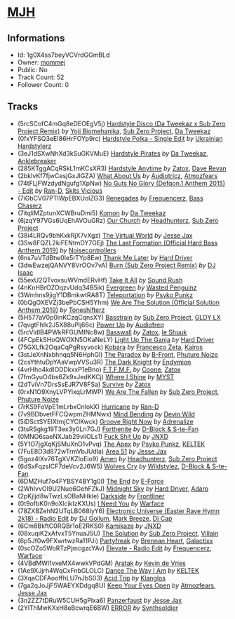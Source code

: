 # [MJH](https://open.spotify.com/playlist/1g0X4ss7beyVCVrdGGmBLd)
## Informations
<!-- META_BEGIN -->
- Id: 1g0X4ss7beyVCVrdGGmBLd
- Owner: [mommej](https://open.spotify.com/user/mommej)
- Public: No
- Track Count: 52
- Follower Count: 0
<!-- META_END -->


## Tracks
<!-- TRACK_LIST_BEGIN -->
- (5rcSCofC4mGq8eDEOEgV5j) [Hardstyle Disco (Da Tweekaz x Sub Zero Project Remix)](https://open.spotify.com/track/5rcSCofC4mGq8eDEOEgV5j) *by* [Yoji Biomehanika](https://open.spotify.com/artist/59J5BYhI2gAZ8TFJx5VCPv), [Sub Zero Project](https://open.spotify.com/artist/4f0OXMMSxr0r8Ztx6CdpAl), [Da Tweekaz](https://open.spotify.com/artist/6UOk7DmvqlzWmo6gjhZvn6)
- (0fxYFSQ3eEI86HrFOYp9rc) [Hardstyle Polka - Single Edit](https://open.spotify.com/track/0fxYFSQ3eEI86HrFOYp9rc) *by* [Ukrainian Hardstylerz](https://open.spotify.com/artist/4U5XuxqTPL5tcSJ5CDgHW5)
- (3eJ1dSXwNhXd3kSuGKVMuE) [Hardstyle Pirates](https://open.spotify.com/track/3eJ1dSXwNhXd3kSuGKVMuE) *by* [Da Tweekaz](https://open.spotify.com/artist/6UOk7DmvqlzWmo6gjhZvn6), [Anklebreaker](https://open.spotify.com/artist/33SlSV9Phemrs59SmjA2QC)
- (285KTggACqRSkL1mKCsXR3) [Hardstyle Anytime](https://open.spotify.com/track/285KTggACqRSkL1mKCsXR3) *by* [Zatox](https://open.spotify.com/artist/27Z5l2Kfy1IaYZMg5INWqO), [Dave Revan](https://open.spotify.com/artist/6lnLf5Y8uD0mP5dC0gXouZ)
- (2bkIvKf7fjwCesjGxJlGZA) [What About Us](https://open.spotify.com/track/2bkIvKf7fjwCesjGxJlGZA) *by* [Audiotricz](https://open.spotify.com/artist/52I8HbScEEvgwiiSDaM7gP), [Atmozfears](https://open.spotify.com/artist/0MBGxwmCdXdO26ojaNcT64)
- (74tFLjFWzdydNgufg1XpNw) [No Guts No Glory (Defqon.1 Anthem 2015) - Edit](https://open.spotify.com/track/74tFLjFWzdydNgufg1XpNw) *by* [Ran-D](https://open.spotify.com/artist/7IeovKzVkfcG9mIJGNzTcT), [Skits Vicious](https://open.spotify.com/artist/6wagDejDLL6ujxepmXcj9m)
- (7iGbCV07PTIWpEBXUoIZG3) [Renegades](https://open.spotify.com/track/7iGbCV07PTIWpEBXUoIZG3) *by* [Frequencerz](https://open.spotify.com/artist/5cPNMq5lKAoAKyv5kdpz9s), [Bass Chaserz](https://open.spotify.com/artist/5SxjKJ2HIg3dVQ427HYVHS)
- (7itqliMZptunXCWBruDmi5) [Komon](https://open.spotify.com/track/7itqliMZptunXCWBruDmi5) *by* [Da Tweekaz](https://open.spotify.com/artist/6UOk7DmvqlzWmo6gjhZvn6)
- (6jzqY97VGs6UqEhAVOuGRz) [Our Church](https://open.spotify.com/track/6jzqY97VGs6UqEhAVOuGRz) *by* [Headhunterz](https://open.spotify.com/artist/6C0KWmCdqrLU2LzzWBPbOy), [Sub Zero Project](https://open.spotify.com/artist/4f0OXMMSxr0r8Ztx6CdpAl)
- (38i4LRQv9bhKxkRjX7vXgz) [The Virtual World](https://open.spotify.com/track/38i4LRQv9bhKxkRjX7vXgz) *by* [Jesse Jax](https://open.spotify.com/artist/1PYQj2h0huAOD01p2Bhn1O)
- (3Sw8FQZL2kiFENtmDY7GEj) [The Last Formation (Official Hard Bass Anthem 2019)](https://open.spotify.com/track/3Sw8FQZL2kiFENtmDY7GEj) *by* [Noisecontrollers](https://open.spotify.com/artist/6qJ61DomA73g7jQEKESw9Z)
- (6ns7uVTdBtw0Ie5rTYp8Ew) [Thank Me Later](https://open.spotify.com/track/6ns7uVTdBtw0Ie5rTYp8Ew) *by* [Hard Driver](https://open.spotify.com/artist/1rpLzYzfrueWdkpcIunZQl)
- (3dwEwzejQANVY8VrOOv7vA) [Burn (Sub Zero Project Remix)](https://open.spotify.com/track/3dwEwzejQANVY8VrOOv7vA) *by* [DJ Isaac](https://open.spotify.com/artist/2FmgW6Jee0JQKtb6EnBWCq)
- (55exU2QTvoxsuWVmdERvHf) [Take It All](https://open.spotify.com/track/55exU2QTvoxsuWVmdERvHf) *by* [Sound Rush](https://open.spotify.com/artist/7IFPeV5Ew63S7Hid0AjNgK)
- (4nKnHBrOZOqzvUdq34B5ik) [Evergreen](https://open.spotify.com/track/4nKnHBrOZOqzvUdq34B5ik) *by* [Wasted Penguinz](https://open.spotify.com/artist/1Ok5WQlGEnuFOiUlpCKcVT)
- (3Wmhns9jigY1DBmkwtRA8T) [Teleportation](https://open.spotify.com/track/3Wmhns9jigY1DBmkwtRA8T) *by* [Psyko Punkz](https://open.spotify.com/artist/18pYFSeMi7sOL6nGMICHtS)
- (0bQgOXEVZj3bePbCSH5Yhm) [We Are The Solution (Official Solution Anthem 2019)](https://open.spotify.com/track/0bQgOXEVZj3bePbCSH5Yhm) *by* [Toneshifterz](https://open.spotify.com/artist/4LBa6kTLaQHiONCfTfTaXV)
- (5H577aV0p0inKCzqCqnsXY) [Basstrain](https://open.spotify.com/track/5H577aV0p0inKCzqCqnsXY) *by* [Sub Zero Project](https://open.spotify.com/artist/4f0OXMMSxr0r8Ztx6CdpAl), [GLDY LX](https://open.spotify.com/artist/5W8ur0q0526Cj59h4qbmjl)
- (7qvgtFhIk2J5X88uPlj66c) [Power Up](https://open.spotify.com/track/7qvgtFhIk2J5X88uPlj66c) *by* [Audiofreq](https://open.spotify.com/artist/0hHKtZEXHNsXfgrNgU7Zkl)
- (5rcVldlB4PWkRFGUMINc8w) [Basswall](https://open.spotify.com/track/5rcVldlB4PWkRFGUMINc8w) *by* [Zatox](https://open.spotify.com/artist/27Z5l2Kfy1IaYZMg5INWqO), [le Shuuk](https://open.spotify.com/artist/7bH17jyjkwMPMh9AS8EH0u)
- (4FCpEkSHoQWOXN5OKaNeLY) [Light Up The Ganja](https://open.spotify.com/track/4FCpEkSHoQWOXN5OKaNeLY) *by* [Hard Driver](https://open.spotify.com/artist/1rpLzYzfrueWdkpcIunZQl)
- (75GXLfk2OqaCqPgRsyvock) [Kobara](https://open.spotify.com/track/75GXLfk2OqaCqPgRsyvock) *by* [Francesco Zeta](https://open.spotify.com/artist/3xaT0giycjaFADjAnrezrd), [Kairos](https://open.spotify.com/artist/3bawgl9NEAWRsfyRtIkwAu)
- (3stJeXnNxbhnqq5N6HphGl) [The Paradox](https://open.spotify.com/track/3stJeXnNxbhnqq5N6HphGl) *by* [B-Front](https://open.spotify.com/artist/6Xhhpra0X0hpvC3yZaQ0Du), [Phuture Noize](https://open.spotify.com/artist/7AGSJihqYPhYy5QzMcwcQT)
- (2csYthtuDpYAaVwpVVSu3R) [The Dark Knight](https://open.spotify.com/track/2csYthtuDpYAaVwpVVSu3R) *by* [Endymion](https://open.spotify.com/artist/1dWCpNKvuNDv2rE4gCVNwj)
- (4vrHho4kdIODDkxxP1eBno) [F.T.F.M.F.](https://open.spotify.com/track/4vrHho4kdIODDkxxP1eBno) *by* [Coone](https://open.spotify.com/artist/1Wt63OMKtv6v2ivHuQLm2C), [Zatox](https://open.spotify.com/artist/27Z5l2Kfy1IaYZMg5INWqO)
- (7fmGyuO4bs6Zk9xJedKKCj) [Where I Shine](https://open.spotify.com/track/7fmGyuO4bs6Zk9xJedKKCj) *by* [MYST](https://open.spotify.com/artist/18UStRMkfnMhX5Qxzhylej)
- (2dTviVn7DrsSsEJR7V8FSa) [Survive](https://open.spotify.com/track/2dTviVn7DrsSsEJR7V8FSa) *by* [Zatox](https://open.spotify.com/artist/27Z5l2Kfy1IaYZMg5INWqO)
- (0rxN1O9XnyLVPYixqLrMWP) [We Are The Fallen](https://open.spotify.com/track/0rxN1O9XnyLVPYixqLrMWP) *by* [Sub Zero Project](https://open.spotify.com/artist/4f0OXMMSxr0r8Ztx6CdpAl), [Phuture Noize](https://open.spotify.com/artist/7AGSJihqYPhYy5QzMcwcQT)
- (7rKS9FoVpE1mLrbxCnlokX) [Hurricane](https://open.spotify.com/track/7rKS9FoVpE1mLrbxCnlokX) *by* [Ran-D](https://open.spotify.com/artist/7IeovKzVkfcG9mIJGNzTcT)
- (7v9BDbvetFFCQwpmZHMNwx) [Mind Bending](https://open.spotify.com/track/7v9BDbvetFFCQwpmZHMNwx) *by* [Devin Wild](https://open.spotify.com/artist/4ksdbwHbqSmv7sWP3W6L21)
- (5iDSctSYEIXtmjCYCIKwck) [Groove Right Now](https://open.spotify.com/track/5iDSctSYEIXtmjCYCIKwck) *by* [Adrenalize](https://open.spotify.com/artist/6GebWeCCtey5pbQepRYD6c)
- (3tsRSgkg19T3ex3y0Ln7GJ) [Forthenite](https://open.spotify.com/track/3tsRSgkg19T3ex3y0Ln7GJ) *by* [D-Block & S-te-Fan](https://open.spotify.com/artist/6L7a6wPGpvLtTwOsMLnF1z)
- (0MNO6saeNXJab29viiOLs1) [Fuck Shit Up](https://open.spotify.com/track/0MNO6saeNXJab29viiOLs1) *by* [JNXD](https://open.spotify.com/artist/4by5ENA6ZMNCQkOX3RIh0G)
- (5Y1O7jgXqKjSMuXnD1vPvq) [The Apex](https://open.spotify.com/track/5Y1O7jgXqKjSMuXnD1vPvq) *by* [Psyko Punkz](https://open.spotify.com/artist/18pYFSeMi7sOL6nGMICHtS), [KELTEK](https://open.spotify.com/artist/1Od0hPnXSqA9pipLqNXJ7e)
- (7FuE8D3d872wTrmVbJUdla) [Area 51](https://open.spotify.com/track/7FuE8D3d872wTrmVbJUdla) *by* [Jesse Jax](https://open.spotify.com/artist/1PYQj2h0huAOD01p2Bhn1O)
- (5goz4lXv76TgXVKZloEio9) [Amen](https://open.spotify.com/track/5goz4lXv76TgXVKZloEio9) *by* [Headhunterz](https://open.spotify.com/artist/6C0KWmCdqrLU2LzzWBPbOy), [Sub Zero Project](https://open.spotify.com/artist/4f0OXMMSxr0r8Ztx6CdpAl)
- (6dSxFqzsICF7deVcv2J6W5) [Wolves Cry](https://open.spotify.com/track/6dSxFqzsICF7deVcv2J6W5) *by* [Wildstylez](https://open.spotify.com/artist/0wr85NuJuAYZsRzP1lJgiV), [D-Block & S-te-Fan](https://open.spotify.com/artist/6L7a6wPGpvLtTwOsMLnF1z)
- (6DMZHuf7o4FYBSY4BY1g0I) [The End](https://open.spotify.com/track/6DMZHuf7o4FYBSY4BY1g0I) *by* [E-Force](https://open.spotify.com/artist/77faXTf6wXs3L2CVol0c8C)
- (2WhIvvOI9U2Nuo6GehFZkJ) [Midnight Sky](https://open.spotify.com/track/2WhIvvOI9U2Nuo6GehFZkJ) *by* [Hard Driver](https://open.spotify.com/artist/1rpLzYzfrueWdkpcIunZQl), [Adaro](https://open.spotify.com/artist/05ndiewdJogtosuRWN8iwF)
- (2pKjljd8wTwzLsOBaNHkle) [Darkside](https://open.spotify.com/track/2pKjljd8wTwzLsOBaNHkle) *by* [Frontliner](https://open.spotify.com/artist/7momuad2Twkv5O7MY3dODa)
- (0t9ofbK0n9oXlcikIzKXUs) [I Need You](https://open.spotify.com/track/0t9ofbK0n9oXlcikIzKXUs) *by* [Warface](https://open.spotify.com/artist/1wuQQfTDZhgNb4GJyhThUs)
- (78ZXBZehN2UTqLB068IyY6) [Electronic Universe (Easter Rave Hymn 2k18) - Radio Edit](https://open.spotify.com/track/78ZXBZehN2UTqLB068IyY6) *by* [DJ Gollum](https://open.spotify.com/artist/1wNmJCRRNn8WpJrRSTKKqT), [Mark Breeze](https://open.spotify.com/artist/4iN41aCUIh1Coqsc6WuA3f), [Dj Cap](https://open.spotify.com/artist/71Uyn6o9gURVO84CLnSTOx)
- (6Cm8BkftC0RQBr1oE2RKS0) [Kamikaze](https://open.spotify.com/track/6Cm8BkftC0RQBr1oE2RKS0) *by* [JNXD](https://open.spotify.com/artist/4by5ENA6ZMNCQkOX3RIh0G)
- (08xuqiK2xAfvxT5YnuaJ5U) [The Solution](https://open.spotify.com/track/08xuqiK2xAfvxT5YnuaJ5U) *by* [Sub Zero Project](https://open.spotify.com/artist/4f0OXMMSxr0r8Ztx6CdpAl), [Villain](https://open.spotify.com/artist/7iajTuviby3038TmfrpvZ3)
- (6p5Jf0w9FXwrtwzRa11PJi) [Partyfreak](https://open.spotify.com/track/6p5Jf0w9FXwrtwzRa11PJi) *by* [Brennan Heart](https://open.spotify.com/artist/5QySqc6yAFDx9m7fedFZmC), [Galactixx](https://open.spotify.com/artist/450u38hSRh0Q2UyghEbjpS)
- (0scOZo5WoRTzPjmcgzcYAv) [Elevate - Radio Edit](https://open.spotify.com/track/0scOZo5WoRTzPjmcgzcYAv) *by* [Frequencerz](https://open.spotify.com/artist/5cPNMq5lKAoAKyv5kdpz9s), [Warface](https://open.spotify.com/artist/1wuQQfTDZhgNb4GJyhThUs)
- (4VBdMWl1vxeMX4wwkVPdGM) [Aratak](https://open.spotify.com/track/4VBdMWl1vxeMX4wwkVPdGM) *by* [Kevin de Vries](https://open.spotify.com/artist/11aPF3sc8lDWNqPVInm4Zx)
- (1Ae9XJjrh4WqCxFnbGLOLC) [Dance The Way I Am](https://open.spotify.com/track/1Ae9XJjrh4WqCxFnbGLOLC) *by* [KELTEK](https://open.spotify.com/artist/1Od0hPnXSqA9pipLqNXJ7e)
- (3XqaCDFAooffhLU7nJbS03) [Acid Trip](https://open.spotify.com/track/3XqaCDFAooffhLU7nJbS03) *by* [Klanglos](https://open.spotify.com/artist/1jV311C5ADuBqCPpprsjUp)
- (7ga2qJoJjF5WAEYXDdgq8U) [Keep Your Eyes Open](https://open.spotify.com/track/7ga2qJoJjF5WAEYXDdgq8U) *by* [Atmozfears](https://open.spotify.com/artist/0MBGxwmCdXdO26ojaNcT64), [Jesse Jax](https://open.spotify.com/artist/1PYQj2h0huAOD01p2Bhn1O)
- (3n2ZZ7tDRuW5CUH5gPIxa6) [Panzerfaust](https://open.spotify.com/track/3n2ZZ7tDRuW5CUH5gPIxa6) *by* [Jesse Jax](https://open.spotify.com/artist/1PYQj2h0huAOD01p2Bhn1O)
- (2YlThMwKXxH8eBcwrqE6BW) [ERROR](https://open.spotify.com/track/2YlThMwKXxH8eBcwrqE6BW) *by* [Synthsoldier](https://open.spotify.com/artist/2aYw1VignY89UokpxjuibF)
<!-- TRACK_LIST_END -->
